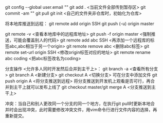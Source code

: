 git config --global user.email ""
git add . <当前文件全部传到暂存区>
git commit -am ""
git pull
git init <自己的文件夹非仓库时，初始化为仓库>

将本地库推送到远程：
git remote add origin SSH
git push (-u) origin master

git remote -v <查看本地库中的远程库地址>
git push -f origin master <强制推送，可能会覆盖别人的代码>
git remote add abc SSH <再添加一个远程库的标签abc,abc相当于另一个origin>
git remote remove abc <删除abc标签>
git remote set-url origin SSH <修改origin标签对应的地址>
git remote rename abc coding <把abc标签改名为coding>

分支操作 <允许多人同时开发然后合并到主干上>：
git branch -a <查看所有分支>
git branch A <新建分支>
git checkout A <切换分支>
可在分支中添加文件
git push origin A <将分支推送到远程>
将分支推送到开发机上观看是否可行，再合并到主干上就可以发布上线了
git checkout master/git merge A <分支推送到主干上>

冲突：当自己和别人更改同一个分支的同一个地方，在执行git pull时更新本地合并时会出现冲突，此时需要修改冲突文件，用vim命令行进行文件内容的选择，再重新提交。



